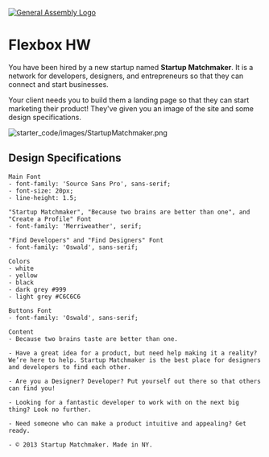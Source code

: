 [![General Assembly Logo](https://camo.githubusercontent.com/1a91b05b8f4d44b5bbfb83abac2b0996d8e26c92/687474703a2f2f692e696d6775722e636f6d2f6b6538555354712e706e67)](https://generalassemb.ly/education/web-development-immersive)

# Flexbox HW

You have been hired by a new startup named **Startup Matchmaker**.  It is a network for developers, designers, and entrepreneurs so that they can connect and start businesses.  

Your client needs you to build them a landing page so that they can start marketing their product!  They've given you an image of the site and some design specifications.  

![starter_code/images/StartupMatchmaker.png](starter_code/images/StartupMatchmaker.png)

## Design Specifications

```
Main Font
- font-family: 'Source Sans Pro', sans-serif;
- font-size: 20px;
- line-height: 1.5;

"Startup Matchmaker", "Because two brains are better than one", and  "Create a Profile" Font
- font-family: 'Merriweather', serif;

"Find Developers" and "Find Designers" Font
- font-family: 'Oswald', sans-serif;

Colors
- white
- yellow
- black
- dark grey #999
- light grey #C6C6C6

Buttons Font
- font-family: 'Oswald', sans-serif;

Content
- Because two brains taste are better than one.

- Have a great idea for a product, but need help making it a reality? We’re here to help. Startup Matchmaker is the best place for designers and developers to find each other.

- Are you a Designer? Developer? Put yourself out there so that others can find you!

- Looking for a fantastic developer to work with on the next big thing? Look no further.

- Need someone who can make a product intuitive and appealing? Get ready.

- © 2013 Startup Matchmaker. Made in NY.

